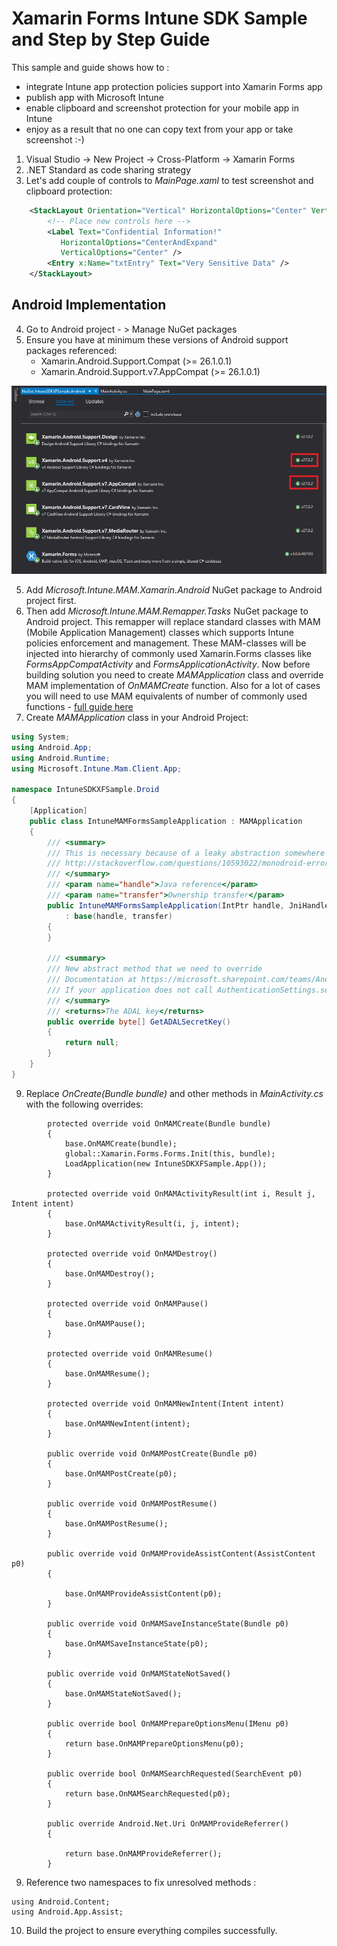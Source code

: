 ﻿# Xamarin Forms Intune SDK Sample and Step by Step Guide

This sample and guide shows how to :
* integrate Intune app protection policies support into Xamarin Forms app
* publish app with Microsoft Intune 
* enable clipboard and screenshot protection for your mobile app in Intune
* enjoy as a result that no one can copy text from your app or take screenshot :-)

1. Visual Studio -> New Project -> Cross-Platform -> Xamarin Forms 
2. .NET Standard as code sharing strategy 
3. Let's add couple of controls to *MainPage.xaml* to test screenshot and clipboard protection:
```xml
    <StackLayout Orientation="Vertical" HorizontalOptions="Center" VerticalOptions="Center">
        <!-- Place new controls here -->
        <Label Text="Confidential Information!" 
           HorizontalOptions="CenterAndExpand"
           VerticalOptions="Center" />
        <Entry x:Name="txtEntry" Text="Very Sensitive Data" />
    </StackLayout>
```

## Android Implementation

4. Go to Android project - > Manage NuGet packages
5. Ensure you have at minimum these versions of Android support packages referenced:
   * Xamarin.Android.Support.Compat (>= 26.1.0.1)
   * Xamarin.Android.Support.v7.AppCompat (>= 26.1.0.1)

![Android Support](Images/AndroidSupport.jpg)

5. Add *Microsoft.Intune.MAM.Xamarin.Android* NuGet package to Android project first.
6. Then add *Microsoft.Intune.MAM.Remapper.Tasks* NuGet package to Android project. This remapper will replace standard classes with MAM (Mobile Application Management) classes which supports Intune policies enforcement and management. These MAM-classes will be injected into hierarchy of commonly used Xamarin.Forms classes like *FormsAppCompatActivity* and *FormsApplicationActivity*. Now before building solution you need to create *MAMApplication* class and override MAM implementation of *OnMAMCreate* function. Also for a lot of cases you will need to use MAM equivalents of number of commonly used functions - [full guide here](https://docs.microsoft.com/en-us/intune/app-sdk-android#mamapplication)
7. Create *MAMApplication* class in your Android Project:
```csharp
using System;
using Android.App;
using Android.Runtime;
using Microsoft.Intune.Mam.Client.App;

namespace IntuneSDKXFSample.Droid
{
    [Application]
    public class IntuneMAMFormsSampleApplication : MAMApplication
    {
        /// <summary>
        /// This is necessary because of a leaky abstraction somewhere up the chain:
        /// http://stackoverflow.com/questions/10593022/monodroid-error-when-calling-constructor-of-custom-view-twodscrollview/10603714#10603714
        /// </summary>
        /// <param name="handle">Java reference</param>
        /// <param name="transfer">Ownership transfer</param>
        public IntuneMAMFormsSampleApplication(IntPtr handle, JniHandleOwnership transfer)
            : base(handle, transfer)
        {
        }

        /// <summary>
        /// New abstract method that we need to override
        /// Documentation at https://microsoft.sharepoint.com/teams/Android_SSP/_layouts/15/WopiFrame2.aspx?sourcedoc=%7b56C60010-40D5-4487-BC70-21471C50D1DD%7d&file=Walled%20Garden%20API%20Guide.docx&action=default says:
        /// If your application does not call AuthenticationSettings.setSecretKey (or does not integrate ADAL at all), you may simply return null. 
        /// </summary>
        /// <returns>The ADAL key</returns>
        public override byte[] GetADALSecretKey()
        {
            return null;
        }
    }
}
```

9. Replace *OnCreate(Bundle bundle)* and other methods in *MainActivity.cs* with the following overrides:
```charp
        protected override void OnMAMCreate(Bundle bundle)
        {
            base.OnMAMCreate(bundle);
            global::Xamarin.Forms.Forms.Init(this, bundle);
            LoadApplication(new IntuneSDKXFSample.App());
        }

        protected override void OnMAMActivityResult(int i, Result j, Intent intent)
        {
            base.OnMAMActivityResult(i, j, intent);
        }

        protected override void OnMAMDestroy()
        {
            base.OnMAMDestroy();
        }

        protected override void OnMAMPause()
        {
            base.OnMAMPause();
        }

        protected override void OnMAMResume()
        {
            base.OnMAMResume();
        }

        protected override void OnMAMNewIntent(Intent intent)
        {
            base.OnMAMNewIntent(intent);
        }

        public override void OnMAMPostCreate(Bundle p0)
        {
            base.OnMAMPostCreate(p0);
        }

        public override void OnMAMPostResume()
        {
            base.OnMAMPostResume();
        }

        public override void OnMAMProvideAssistContent(AssistContent p0)
        {

            base.OnMAMProvideAssistContent(p0);
        }

        public override void OnMAMSaveInstanceState(Bundle p0)
        {
            base.OnMAMSaveInstanceState(p0);
        }

        public override void OnMAMStateNotSaved()
        {
            base.OnMAMStateNotSaved();
        }

        public override bool OnMAMPrepareOptionsMenu(IMenu p0)
        {
            return base.OnMAMPrepareOptionsMenu(p0);
        }

        public override bool OnMAMSearchRequested(SearchEvent p0)
        {
            return base.OnMAMSearchRequested(p0);
        }

        public override Android.Net.Uri OnMAMProvideReferrer()
        {

            return base.OnMAMProvideReferrer();
        }
```
9. Reference two namespaces to fix unresolved methods :
```charp
using Android.Content;
using Android.App.Assist;
```
10. Build the project to ensure everything compiles successfully. 